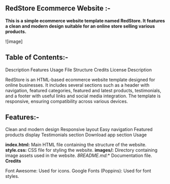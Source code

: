 ## RedStore Ecommerce Website :-

**This is a simple ecommerce website template named RedStore. It features a clean and modern design suitable for an online store selling various products.**

![image] 

## Table of Contents:-

Description
Features
Usage
File Structure
Credits
License
Description

RedStore is an HTML-based ecommerce website template designed for online businesses. It includes several sections such as a header with navigation, featured categories, featured and latest products, testimonials, and a footer with useful links and social media integration. The template is responsive, ensuring compatibility across various devices.

## Features:-

Clean and modern design
Responsive layout
Easy navigation
Featured products display
Testimonials section
Download app section
Usage

**index.html:** Main HTML file containing the structure of the website.
**style.css:** CSS file for styling the website.
**images/:** Directory containing image assets used in the website.
*8README.md:**  Documentation file.
**Credits**

Font Awesome: Used for icons.
Google Fonts (Poppins): Used for font styles.
